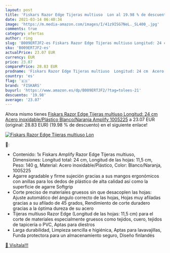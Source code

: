 ```yaml
---
layout: post
title: 'Fiskars Razor Edge Tijeras multiuso  Lon al 19.98 % de descuento'
date: 2021-03-14 06:40:34
image: 'https://m.media-amazon.com/images/I/41z9ISG7NeL._SL400_.jpg'
comments: true
category: ofertas
author: ring
slug: 'B009ERTJF2-es Fiskars Razor Edge Tijeras multiuso Longitud: 24 cm Acero...'
sku: 'B009ERTJF2-es'
actualPrice: 23.07 EUR
currency: EUR
price: 23.07
comparePrice: 28.83 EUR
prodname: 'Fiskars Razor Edge Tijeras multiuso  Longitud: 24 cm  Acero inoxidable/Plástico  Blanco/Naranja  Amplify  1005225'
country: 'es'
flag: '🇪🇸'
brand: 'FISKARS'
buyurl: 'https://www.amazon.es/dp/B009ERTJF2/?tag=tolees-21'
descuento: '19.98'
average: '23.07'
---
```


Ahora mismo tienes [Fiskars Razor Edge Tijeras multiuso  Longitud: 24 cm  Acero inoxidable/Plástico  Blanco/Naranja  Amplify  1005225](https://www.amazon.es/dp/B009ERTJF2/?tag=tolees-21) a 23.07 EUR (original: 28.83 EUR) (19.98 %  de descuento) en el siguiente enlace!

[![Fiskars Razor Edge Tijeras multiuso  Lon](https://m.media-amazon.com/images/I/41z9ISG7NeL._SL400_.jpg)](https://www.amazon.es/dp/B009ERTJF2/?tag=tolees-21)

🔎:

- Contenido: 1x Fiskars Amplify Razor Edge Tijeras multiuso, Dimensiones: Longitud total: 24 cm, Longitud de las hojas: 11,5 cm, Peso: 140 g, Material: Acero inoxidable/Plástico, Color: Blanco/Naranja, 1005225
- Agarre agradable y firme sujeción gracias a sus mangos ergonómicos con anillas para los dedos de plástico de alta calidad así como la superficie de agarre Softgrip
- Corte preciso de materiales gruesos sin que desacoplen las hojas: Ajuste automático del ángulo correcto de las hojas, Hojas muy afiladas gracias a su afilado de 45 grados, Rendimiento de corte duradero gracias a la óptima dureza de su acero
- Tijeras multiuso Razor Edge (Longitud de las hojas: 11,5 cm) para el corte de materiales especialmente gruesos como tejidos, cuero, tejidos de tapicería o PVC, Aptas para diestros
- Larga durabilidad, Limpieza sencilla e higiénica, Aptas para lavavajillas, Funda protectora para un almacenamiento seguro, Diseño finlandés

[🛒 Visítala!!!](https://www.amazon.es/dp/B009ERTJF2/?tag=tolees-21)
